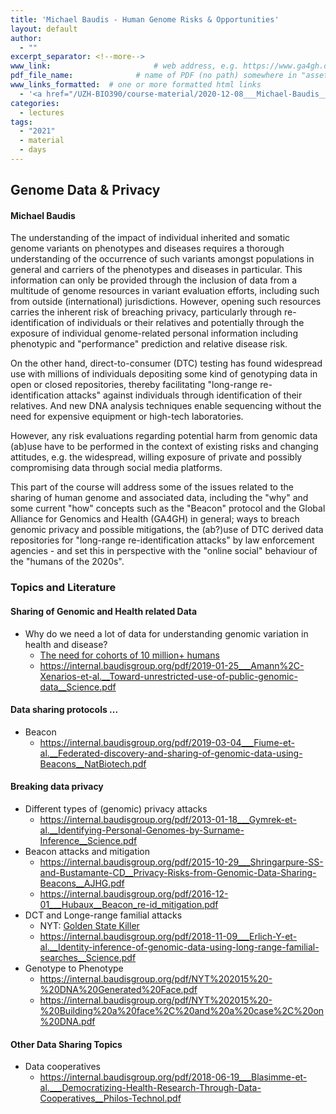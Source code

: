 ```yaml
---
title: 'Michael Baudis - Human Genome Risks & Opportunities'
layout: default
author:
  - ""
excerpt_separator: <!--more-->
www_link: 						# web address, e.g. https://www.ga4gh.org; auto-linked
pdf_file_name: 				# name of PDF (no path) somewhere in "assets"; auto-linked
www_links_formatted:  # one or more formatted html links
  - '<a href="/UZH-BIO390/course-material/2020-12-08___Michael-Baudis__Genomic-data-and-Privacy__UZH-BIO390-HS20-lecture-13.pdf">[2020 slides "Genomic Privacy"]</a>'
categories:
  - lectures
tags:
  - "2021"
  - material
  - days
---
```


## Genome Data & Privacy
#### Michael Baudis

The understanding of the impact of individual inherited and somatic genome variants on phenotypes and diseases requires a thorough understanding of the occurrence of such variants amongst populations in general and carriers of the phenotypes and diseases in particular. This information can only be provided through the inclusion of data from a multitude of genome resources in variant evaluation efforts, including such from outside (international) jurisdictions. However, opening such resources carries the inherent risk of breaching privacy, particularly through re-identification of individuals or their relatives and potentially through the exposure of individual genome-related personal information including  phenotypic and "performance" prediction and relative disease risk.

<!--more-->

On the other hand, direct-to-consumer (DTC) testing has found widespread use with millions of individuals depositing some kind of genotyping data in open or closed repositories, thereby facilitating "long-range re-identification attacks" against individuals through identification of their relatives. And new DNA analysis techniques enable sequencing without the need for expensive equipment or high-tech laboratories.

However, any risk evaluations regarding potential harm from genomic data (ab)use have to be performed in the context of existing risks and changing attitudes, e.g. the widespread, willing exposure of private and possibly compromising data through social media platforms.

This part of the course will address some of the issues related to the sharing of human genome and associated data, including the "why" and some current "how" concepts such as the "Beacon" protocol and the Global Alliance for Genomics and Health (GA4GH) in general; ways to breach genomic privacy and possible mitigations, the (ab?)use of DTC derived data repositories for "long-range re-identification attacks" by law enforcement agencies - and set this in perspective with the "online social" behaviour of the "humans of the 2020s".

### Topics and Literature

#### Sharing of Genomic and Health related Data

* Why do we need a lot of data for understanding genomic variation in health and disease?
  - [The need for cohorts of 10 million+ humans](https://internal.baudisgroup.org/pdf/2017-10-15___Bierney__GA4GH_genomics_2022__biorxiv.pdf)
  - https://internal.baudisgroup.org/pdf/2019-01-25___Amann%2C-Xenarios-et-al.__Toward-unrestricted-use-of-public-genomic-data__Science.pdf

#### Data sharing protocols ...

* Beacon
  - https://internal.baudisgroup.org/pdf/2019-03-04___Fiume-et-al.__Federated-discovery-and-sharing-of-genomic-data-using-Beacons__NatBiotech.pdf

#### Breaking data privacy
* Different types of (genomic) privacy attacks
  - https://internal.baudisgroup.org/pdf/2013-01-18___Gymrek-et-al.__Identifying-Personal-Genomes-by-Surname-Inference__Science.pdf
* Beacon attacks and mitigation
  - https://internal.baudisgroup.org/pdf/2015-10-29___Shringarpure-SS-and-Bustamante-CD__Privacy-Risks-from-Genomic-Data-Sharing-Beacons__AJHG.pdf
  - https://internal.baudisgroup.org/pdf/2016-12-01___Hubaux__Beacon_re-id_mitigation.pdf
* DCT and Longe-range familial attacks
  - NYT: [Golden State Killer](https://www.nytimes.com/2018/04/28/us/golden-state-killer-joseph-deangelo.html)
  - https://internal.baudisgroup.org/pdf/2018-11-09___Erlich-Y-et-al.__Identity-inference-of-genomic-data-using-long-range-familial-searches__Science.pdf
* Genotype to Phenotype
  - https://internal.baudisgroup.org/pdf/NYT%202015%20-%20DNA%20Generated%20Face.pdf
  - https://internal.baudisgroup.org/pdf/NYT%202015%20-%20Building%20a%20face%2C%20and%20a%20case%2C%20on%20DNA.pdf

#### Other Data Sharing Topics
* Data cooperatives
  - https://internal.baudisgroup.org/pdf/2018-06-19___Blasimme-et-al.___Democratizing-Health-Research-Through-Data-Cooperatives__Philos-Technol.pdf
